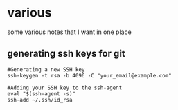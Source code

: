# various
some various notes that I want in one place

## generating ssh keys for git 

```
#Generating a new SSH key
ssh-keygen -t rsa -b 4096 -C "your_email@example.com"

#Adding your SSH key to the ssh-agent
eval "$(ssh-agent -s)"
ssh-add ~/.ssh/id_rsa

```



